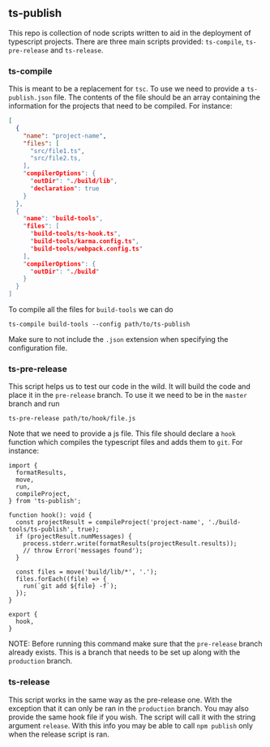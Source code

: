 ## ts-publish

This repo is collection of node scripts written to aid in the deployment of typescript projects.
There are three main scripts provided: `ts-compile`, `ts-pre-release` and `ts-release`.

### ts-compile

This is meant to be a replacement for `tsc`. To use we need to provide a `ts-publish.json` file.
The contents of the file should be an array containing the information for the projects that need
to be compiled. For instance:

```json
[
  {
    "name": "project-name",
    "files": [
      "src/file1.ts",
      "src/file2.ts,
    ],
    "compilerOptions": {
      "outDir": "./build/lib",
      "declaration": true
    }
  },
  {
    "name": "build-tools",
    "files": [
      "build-tools/ts-hook.ts",
      "build-tools/karma.config.ts",
      "build-tools/webpack.config.ts"
    ],
    "compilerOptions": {
      "outDir": "./build"
    }
  }
]
```

To compile all the files for `build-tools` we can do

```
ts-compile build-tools --config path/to/ts-publish
```

Make sure to not include the `.json` extension when specifying the configuration file.

### ts-pre-release

This script helps us to test our code in the wild. It will build the code and place it in the
`pre-release` branch. To use it we need to be in the `master` branch and run

```
ts-pre-release path/to/hook/file.js
```

Note that we need to provide a js file. This file should declare a `hook` function which
compiles the typescript files and adds them to `git`. For instance:

```
import {
  formatResults,
  move,
  run,
  compileProject,
} from 'ts-publish';

function hook(): void {
  const projectResult = compileProject('project-name', './build-tools/ts-publish', true);
  if (projectResult.numMessages) {
    process.stderr.write(formatResults(projectResult.results));
    // throw Error('messages found');
  }

  const files = move('build/lib/*', '.');
  files.forEach((file) => {
    run(`git add ${file} -f`);
  });
}

export {
  hook,
}

```

NOTE: Before running this command make sure that the `pre-release` branch already exists. This is
a branch that needs to be set up along with the `production` branch.

### ts-release

This script works in the same way as the pre-release one. With the exception that it can only
be ran in the `production` branch. You may also provide the same hook file if you wish. The script
will call it with the string argument `release`. With this info you may be able to call
`npm publish` only when the release script is ran.
